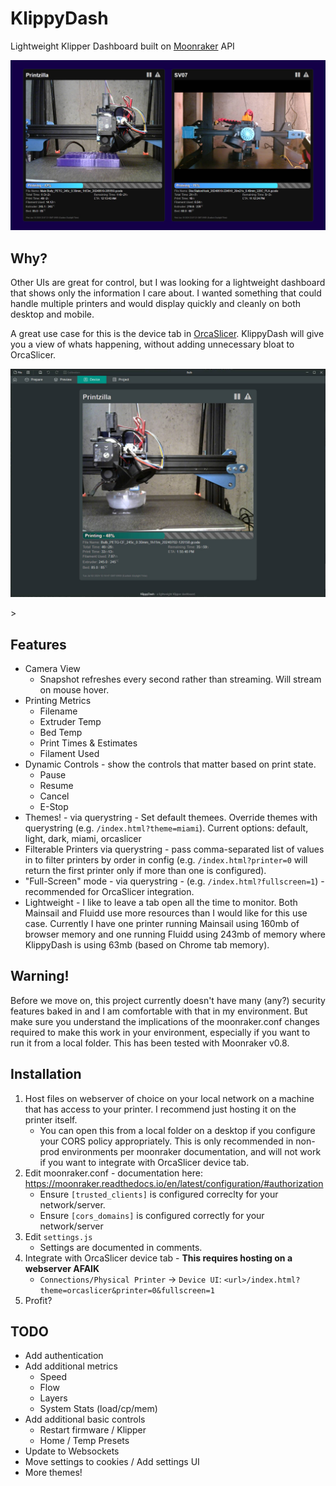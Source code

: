 # KlippyDash
Lightweight Klipper Dashboard built on [Moonraker](https://github.com/Arksine/moonraker) API

<p style="text-align:center;">
  <img src="docs/img/screenshot.jpg" width="800" />
</p>

## Why?
Other UIs are great for control, but I was looking for a lightweight dashboard that shows only the information I care about.  I wanted something that could handle multiple printers and would display quickly and cleanly on both desktop and mobile.

A great use case for this is the device tab in [OrcaSlicer](https://github.com/SoftFever/OrcaSlicer).  KlippyDash will give you a view of whats happening, without adding unnecessary bloat to OrcaSlicer.


<p style="text-align:center;">
  <img src="docs/img/orcaslicer.jpg" width="800" />
</p>>

## Features
* Camera View
  * Snapshot refreshes every second rather than streaming.  Will stream on mouse hover.
* Printing Metrics
  * Filename
  * Extruder Temp
  * Bed Temp
  * Print Times & Estimates
  * Filament Used
* Dynamic Controls - show the controls that matter based on print state.
  * Pause
  * Resume
  * Cancel
  * E-Stop
* Themes! - via querystring - Set default themees.  Override themes with querystring (e.g. `/index.html?theme=miami`).  Current options: default, light, dark, miami, orcaslicer
* Filterable Printers via querystring - pass comma-separated list of values in to filter printers by order in config (e.g. `/index.html?printer=0` will return the first printer only if more than one is configured). 
* "Full-Screen" mode - via querystring - (e.g. `/index.html?fullscreen=1`) - recommended for OrcaSlicer integration.
* Lightweight - I like to leave a tab open all the time to monitor.  Both Mainsail and Fluidd use more resources than I would like for this use case.   Currently I have one printer running Mainsail using 160mb of browser memory and one running Fluidd using 243mb of memory where KlippyDash is using 63mb (based on Chrome tab memory).
 
## Warning!
Before we move on, this project currently doesn't have many (any?) security features baked in and I am comfortable with that in my environment. But make sure you understand the implications of the moonraker.conf changes required to make this work in your environment, especially if you want to run it from a local folder.  This has been tested with Moonraker v0.8.

## Installation 
1. Host files on webserver of choice on your local network on a machine that has access to your printer.  I recommend just hosting it on the printer itself.
   * You can open this from a local folder on a desktop if you configure your CORS policy appropriately.  This is only recommended in non-prod environments per moonraker documentation, and will not work if you want to integrate with OrcaSlicer device tab.
2. Edit moonraker.conf - documentation here: https://moonraker.readthedocs.io/en/latest/configuration/#authorization
   * Ensure `[trusted_clients]` is configured correclty for your network/server.
   * Ensure `[cors_domains]` is configured correctly for your network/server
3. Edit `settings.js`
   * Settings are documented in comments.
4. Integrate with OrcaSlicer device tab - **This requires hosting on a webserver AFAIK**
   * `Connections/Physical Printer` -> `Device UI`:  `<url>/index.html?theme=orcaslicer&printer=0&fullscreen=1`
5. Profit?

## TODO
* Add authentication
* Add additional metrics
  * Speed
  * Flow
  * Layers
  * System Stats (load/cp/mem)
* Add additional basic controls
  * Restart firmware / Klipper
  * Home / Temp Presets
* Update to Websockets
* Move settings to cookies / Add settings UI
* More themes!
